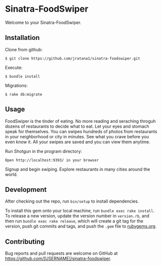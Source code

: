 # Sinatra-FoodSwiper

Welcome to your Sinatra-FoodSwiper.

## Installation

Clone from github:

    $ git clone https://github.com/jratana1/sinatra-foodswiper.git

Execute:

    $ bundle install

Migrations:

    $ rake db:migrate

## Usage

FoodSwiper is the tinder of eating.  No more reading and seraching throguh dozens of restaurants to decide what to eat.  Let your eyes and stomach speak for themselves.  You can swipes hundreds of photos from restaurants in your neighborhood or city in minutes.  See what you crave before you even know it.  All your swipes are saved and you can view them anytime.  

Run Shotgun in the program directory:

    Open http://localhost:9393/ in your browser

Signup and begin swiping.  Explore restaurants in many cities around the world.

## Development

After checking out the repo, run `bin/setup` to install dependencies. 

To install this gem onto your local machine, run `bundle exec rake install`. To release a new version, update the version number in `version.rb`, and then run `bundle exec rake release`, which will create a git tag for the version, push git commits and tags, and push the `.gem` file to [rubygems.org](https://rubygems.org).

## Contributing

Bug reports and pull requests are welcome on GitHub at https://github.com/[USERNAME]/sinatra-foodswiper.

